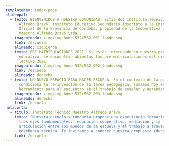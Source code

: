 ```yaml
---
templateKey: index-page
slideppal:
  - texto: BIENVENIDOS A NUESTRA COMUNIDAD. Sitio del Instituto Técnico Maestro
      Alfredo Bravo, Instituto Educativo Secundario Adscripto a la Enseñanza
      Oficial de la Provincia de Córdoba, propiedad de la Cooperativa de Trabajo
      Maestro Alfredo Bravo Ltda..
    imagenfondo: /img/img-home-532x532-001_fondo.svg
    link: /escuela
    alineado: izquierda
  - texto: PRE MATRICULACIONES 2021. Si estás interesado en nuestra propuesta
      educativa, se encuentran abiertas las pre-matriculaciones del ciclo
      lectivo 2021.
    imagenfondo: /img/img-home-532x532-002_fondo.svg
    link: /escuela
    alineado: derecha
  - texto: UN NUEVO ESPACIO PARA HACER ESCUELA. En el contexto de la pandemia que
      condiciona la re-invención de la tarea pedagógica, sumamos hoy esta nueva
      herramienta para el encuentro en el trabajo de enseñar y aprender.
    imagenfondo: /img/img-home-532x532-003_fondo.svg
    alineado: derecha
    link: /escuela
notacorta:
  - titulo: Instituto Técnico Maestro Alfredo Bravo
    texto: "Nuestra escuela secundaria propone una experiencia formativa a partir de
      tres ejes fundamentales:  educación cooperativa, mediación y la
      articulación entre los mundos de la escuela y el trabajo a través de  la
      enseñanza técnica. Te invitamos a conocer nuestra propuesta educativa."
    link: /escuela
---
```


